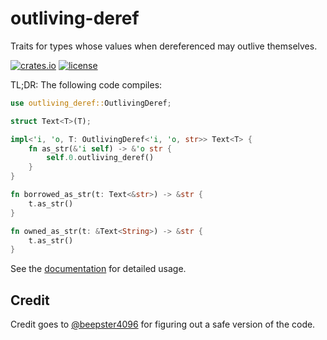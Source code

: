# outliving-deref

Traits for types whose values when dereferenced may outlive themselves.

[![crates.io](https://img.shields.io/crates/v/outliving-deref.svg)](https://crates.io/crates/outliving-deref)
[![license](https://img.shields.io/github/license/yescallop/outliving-deref?color=blue)](/LICENSE)

TL;DR: The following code compiles:

```rust
use outliving_deref::OutlivingDeref;

struct Text<T>(T);

impl<'i, 'o, T: OutlivingDeref<'i, 'o, str>> Text<T> {
    fn as_str(&'i self) -> &'o str {
        self.0.outliving_deref()
    }
}

fn borrowed_as_str(t: Text<&str>) -> &str {
    t.as_str()
}

fn owned_as_str(t: &Text<String>) -> &str {
    t.as_str()
}
```

See the [documentation](https://docs.rs/outliving-deref) for detailed usage.

## Credit

Credit goes to [@beepster4096](https://github.com/beepster4096) for figuring out a safe version of the code.
